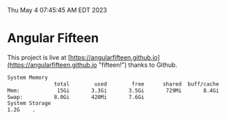 Thu May  4 07:45:45 AM EDT 2023

# Angular Fifteen


This project is live at [https://angularfifteen.github.io](https://angularfifteen.github.io "fifteen!") thanks to Github.

```bash
System Memory
               total        used        free      shared  buff/cache   available
Mem:            15Gi       3.3Gi       3.5Gi       729Mi       8.4Gi        10Gi
Swap:          8.0Gi       420Mi       7.6Gi
System Storage
1.2G	.
